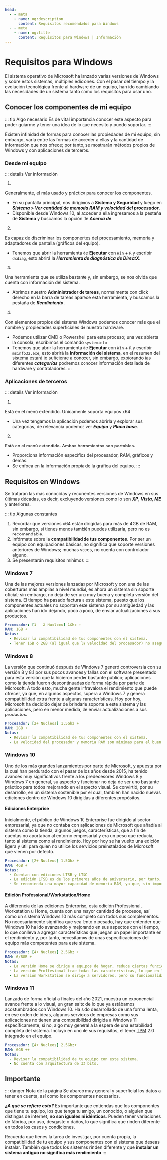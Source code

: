 ```yaml
---
head:
  - - meta
    - name: og:description
      content: Requisitos recomendados para Windows
  - - meta
    - name: og:title
      content: Requisitos para Windows | Información
---
```


# Requisitos para Windows
El sistema operativo de Microsoft ha lanzado varias versiones de Windows y sobre estos sistemas, múltiples ediciones. Con el pasar del tiempo y la evolución tecnológica frente al hardware de un equipo, han ido cambiando las necesidades de un sistema tanto como los requisitos para usar uno.


## Conocer los componentes de mi equipo
::: tip Algo necesario
Es de vital importancia conocer este aspecto para poder guiarme y tener una idea de lo que necesito y puedo soportar.
:::

Existen infinidad de formas para conocer las propiedades de mi equipo, sin embargo, varía entre las formas de acceder a ellas y la cantidad de información que nos ofrece; por tanto, se mostrarán métodos propios de Windows y con aplicaciones de terceros.


### Desde mi equipo
::: details Ver información
1. <Badge type="tip" text="Configuracion y Panel de Control" />
Generalmente, el más usado y práctico para conocer los componentes.
  - <Badge type="info" text="Panel de control" /> En su pantalla principal, nos dirigimos a **Sistema y Seguridad** y luego en ***Sistema > Ver cantidad de memoria RAM y velocidad del procesador***.
  - <Badge type="info" text="Configuración" /> Disponible desde Windows 10, al acceder a ella ingresamos a la pestaña de **Sistema** y buscamos la opción de ***Acerca de***.

2. <Badge type="tip" text="Información de DirectX" />
Es capaz de discriminar los componentes del procesamiento, memoria y adaptadores de pantalla (gráficos del equipo).
  - <Badge type="info" text="Diagnostico DirectX" /> Tenemos que abrir la herramienta de **Ejecutar** con `Win` + `R` y escribir `dxdiag`, esto abrirá la ***Herramienta de diagnóstica de DirectX***.

3. <Badge type="tip" text="Administrador de Tareas" />
Una herramienta que se utiliza bastante y, sin embargo, se nos olvida que cuenta con información del sistema.
  - <Badge type="info" text="Rendimiento" /> Abrimos nuestro **Administrador de tareas**, normalmente con click derecho en la barra de tareas aparece esta herramienta, y buscamos la pestaña de ***Rendimiento***.

4. <Badge type="tip" text="Información detallada" />
Con elementos propios del sistema Windows podemos conocer más que el nombre y propiedades superficiales de nuestro hardware.
  - <Badge type="info" text="Consola" /> Podemos utilizar CMD o Powershell para este proceso; una vez abierta la consola, escribimos el comando `systeminfo`
  - <Badge type="info" text="Información del sistema" /> Tenemos que abrir la herramienta de **Ejecutar** con `Win` + `R` y escribir `msinfo32.exe`, esto abrirá la **Información del sistema**, en el resumen del sistema estará lo suficiente a conocer, sin embargo, explorando las diferentes ***categorías*** podremos conocer información detallada de hardware y controladores.
:::

### Aplicaciones de terceros
::: details Ver información
1. <Badge type="tip" text="AIDA64" />
Está en el menú extendido. Unicamente soporta equipos x64
  - <Badge type="info" text="AIDA64" /> Una vez tengamos la aplicación podemos abrirla y explorar sus categorías, de relevancia podemos ver ***Equipo*** y ***Placa base***.

2. <Badge type="tip" text="CPU/GPU-Z" />
Está en el menú extendido. Ambas herramientas son portables.
  - <Badge type="info" text="CPU-Z" /> Proporciona información específica del procesador, RAM, gráficos y demás.
  - <Badge type="info" text="GPU-Z" /> Se enfoca en la información propia de la gráfica del equipo.
:::

## Requisitos en Windows
Se tratarán las más conocidas y recurrentes versiones de Windows en sus últimas décadas, es decir, excluyendo versiones como lo son ***XP***, ***Vista***, ***ME*** y anteriores.

::: tip Algunas constantes
1. Recordar que versiones x64 están dirigidas para más de 4GB de RAM, sin embargo, si tienes menos también puedes utilizarla, pero no es recomendable.
2. Infórmate sobre la **compatibilidad de tus componentes**. Por ser un equipo con equipaciones básicas, no significa que soporte versiones anteriores de Windows; muchas veces, no cuenta con controlador alguno.
3. Se presentarán requisitos mínimos.
:::


### Windows 7
Una de las mejores versiones lanzadas por Microsoft y con una de las coberturas más amplias a nivel mundial, es ahora un sistema sin soporte oficial; sin embargo, no deja de ser una muy buena y completa versión del sistema. El tiempo ha pasado factura a este sistema, puesto que los componentes actuales no soportan este sistema por su antigüedad y las aplicaciones han ido dejando, poco a poco, de enviar actualizaciones a sus productos.

```yml
Procesador: [1 - 2 Nucleos] 1Ghz +
RAM: 1GB +
Notas:
  - Revisar la compatibilidad de tus componentes con el sistema.
  - Tener 1GB o 2GB (al igual que la velocidad del procesador) no asegura un funcionamiento optimo.
```

### Windows 8
La versión que continuó después de Windows 7 generó controversia con su versión 8 y 8.1 por sus pocos avances y fallas con el software presentado para esta versión que la hicieron perder bastante público; aplicaciones como la tienda fueron descontinuadas de forma rápida por parte de Microsoft. A todo esto, mucha gente infravalora el rendimiento que puede ofrecer, ya que, en algunos aspectos, supera a Windows 7 y genera compatibilidad extra frente a algunas características. Hoy por hoy, Microsoft ha decidido dejar de brindarle soporte a este sistema y las aplicaciones, pero en menor medida, de enviar actualizaciones a sus productos.

```yml
Procesador: [2+ Nucleos] 1.5Ghz +
RAM: 2GB +
Notas:
  - Revisar la compatibilidad de tus componentes con el sistema.
  - La velocidad del procesador y memoria RAM son minimas para el buen funcionar. Puede usarse Windows 7 en lo posible para un mejor rendimiento.
```

### Windows 10
Uno de los más grandes lanzamientos por parte de Microsoft, y apuesta por la cual han perdurado con el pasar de los años desde 2015, ha tenido avances muy significativos frente a los predecesores Windows 8 y Windows 7 en general, su aspecto y funcionar no deja de ser uno bastante práctico para todos mejorando en el aspecto visual. Se convirtió, por su desarrollo, en un sistema sostenible por el cual, también han nacido nuevas ediciones dentro de Windows 10 dirigidas a diferentes propósitos.

#### Ediciones Enterprise
Inicialmente, el público de Windows 10 Enterprise fue dirigido al sector empresarial, ya que no contaba con aplicaciones de Microsoft que añadía al sistema como la tienda, algunos juegos, características, que a fin de cuentas no aportaban al entorno empresarial y era un peso que reducía, tanto al sistema como al rendimiento. Hoy por hoy se ha vuelto una edición ligera y útil para quien no utilice los servicios preinstalados de Microsoft que vienen por defecto.

```yml
Procesador: [2+ Nucleos] 1.5Ghz +
RAM: 4GB +
Notas:
  - Cuentan con ediciones LTSB y LTSC
  - La edición LTSB es de los primeros años de aniversario, por tanto, puede llegar a no ser compatible con software/hardware actual.
  - Se recomienda una mayor capacidad de memoria RAM, ya que, sin importar que sea una edición ligera, no deja de ser un sistema Windows 10 (con muchos procesos)
```

#### Edición Professional/Workstation/Home
A diferencia de las ediciones Enterprise, esta edición Professional, Workstation u Home, cuenta con una mayor cantidad de procesos, así como un sistema Windows 10 más completo con todos sus complementos. No necesariamente significa que sea lento o pesado, hay que entender que Windows 10 ha ido avanzando y mejorando en sus aspectos con el tiempo, lo que conlleva a agregar características que juegan un papel importante en el rendimiento y, por tanto, necesitamos de unas especificaciones del equipo más competentes para este sistema.

```yml
Procesador: [4+ Nucleos] 2.5Ghz +
RAM: 6/8GB +
Notas:
  - La versión Home se dirige a equipos de hogar, reduce ciertas funcionalidades que trae Windows 10 en general.
  - La versión Proffesional trae todas las caracteristicas, lo que en la medida de lo posible, puede llevar Windows 10.
  - La versión Workstation se dirige a servidores, pero su funcionalidad no se limita a ello; cuenta con una mejor gestión de procesos y un mejor rendimiento general para trabajos pesados.
```

### Windows 11
Lanzado de forma oficial a finales del año 2021, muestra un exponencial avance frente a lo visual, un gran salto de lo que ya estábamos acostumbrados con Windows 10. Ha sido desarrollado de una forma lenta, en ese orden de ideas, algunos servicios de empresas como sus aplicaciones no tienen una compatibilidad dirigida a Windows 11 específicamente, si no, algo muy general a la espera de una estabilidad completa del sistema. Incluyó en uno de sus requisitos, el tener [TPM](https://www.xataka.com/basics/que-tpm-como-comprobar-tu-ordenador-tiene-para-poder-instalar-windows-11) 2.0 integrado en el equipo.

```yml
Procesador: [4+ Nucleos] 2.5Ghz+
RAM: 6GB ++
Notas:
  - Revisar la compatibilidad de tu equipo con este sistema.
  - No cuenta con arquitectura de 32 bits.
```


## Importante
::: danger Nota de la página
Se abarcó muy general y superficial los datos a tener en cuenta, así como los componentes necesarios.

***¿A qué se refiere esto?***
Es importante que entiendas que los componentes que tiene tu equipo, los que tenga tu amigo, un conocido, o alguien que distingas de internet, **no son iguales ni idénticos**. Pueden tener variaciones de fábrica, por uso, desgaste o daños, lo que significa que rinden diferente en todos los casos y condiciones.

Recuerda que tienes la tarea de investigar, por cuenta propia, la compatibilidad de tu equipo y sus componentes con el sistema que deseas instalar.
También que todos los sistemas rinden diferente y que **instalar un sistema antiguo no significa más rendimiento**
:::